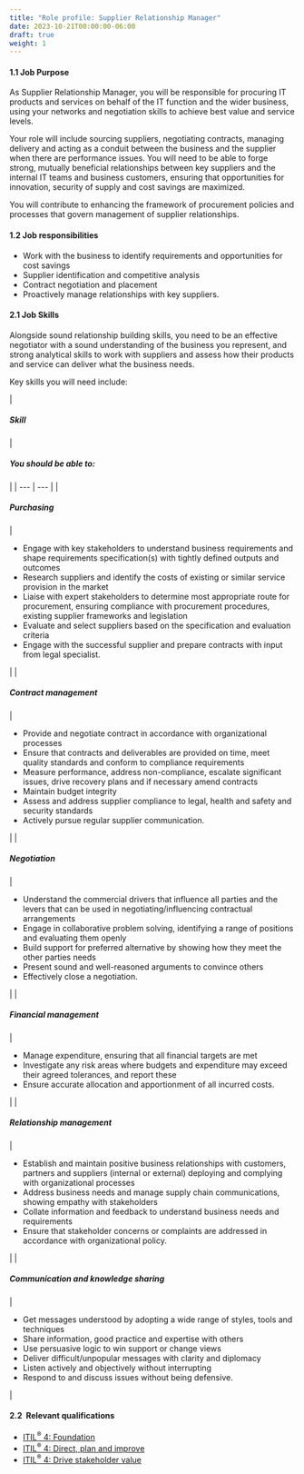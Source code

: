 ```yaml
---
title: "Role profile: Supplier Relationship Manager"
date: 2023-10-21T00:00:00-06:00
draft: true
weight: 1
---
```


#### 1.1 Job Purpose

As Supplier Relationship Manager, you will be responsible for procuring IT products and services on behalf of the IT function and the wider business, using your networks and negotiation skills to achieve best value and service levels.

Your role will include sourcing suppliers, negotiating contracts, managing delivery and acting as a conduit between the business and the supplier when there are performance issues. You will need to be able to forge strong, mutually beneficial relationships between key suppliers and the internal IT teams and business customers, ensuring that opportunities for innovation, security of supply and cost savings are maximized.

You will contribute to enhancing the framework of procurement policies and processes that govern management of supplier relationships.

#### 1.2 Job responsibilities

* Work with the business to identify requirements and opportunities for cost savings
* Supplier identification and competitive analysis
* Contract negotiation and placement
* Proactively manage relationships with key suppliers.

#### 2.1 Job Skills

Alongside sound relationship building skills, you need to be an effective negotiator with a sound understanding of the business you represent, and strong analytical skills to work with suppliers and assess how their products and service can deliver what the business needs.

Key skills you will need include:

| 
##### **Skill**

 | 

##### **You should be able to:**

 |
| --- | --- |
| 

##### **Purchasing**

 | 

* Engage with key stakeholders to understand business requirements and shape requirements specification(s) with tightly defined outputs and outcomes
* Research suppliers and identify the costs of existing or similar service provision in the market
* Liaise with expert stakeholders to determine most appropriate route for procurement, ensuring compliance with procurement procedures, existing supplier frameworks and legislation
* Evaluate and select suppliers based on the specification and evaluation criteria
* Engage with the successful supplier and prepare contracts with input from legal specialist.

 |
| 

##### **Contract management**

 | 

* Provide and negotiate contract in accordance with organizational processes
* Ensure that contracts and deliverables are provided on time, meet quality standards and conform to compliance requirements
* Measure performance, address non-compliance, escalate significant issues, drive recovery plans and if necessary amend contracts
* Maintain budget integrity
* Assess and address supplier compliance to legal, health and safety and security standards
* Actively pursue regular supplier communication.

 |
| 

##### **Negotiation**

 | 

* Understand the commercial drivers that influence all parties and the levers that can be used in negotiating/influencing contractual arrangements
* Engage in collaborative problem solving, identifying a range of positions and evaluating them openly
* Build support for preferred alternative by showing how they meet the other parties needs
* Present sound and well-reasoned arguments to convince others
* Effectively close a negotiation.

 |
| 

##### **Financial management**

 | 

* Manage expenditure, ensuring that all financial targets are met
* Investigate any risk areas where budgets and expenditure may exceed their agreed tolerances, and report these
* Ensure accurate allocation and apportionment of all incurred costs.

 |
| 

##### **Relationship management**

 | 

* Establish and maintain positive business relationships with customers, partners and suppliers (internal or external) deploying and complying with organizational processes
* Address business needs and manage supply chain communications, showing empathy with stakeholders
* Collate information and feedback to understand business needs and requirements
* Ensure that stakeholder concerns or complaints are addressed in accordance with organizational policy.

 |
| 

##### **Communication and knowledge sharing**

 | 

* Get messages understood by adopting a wide range of styles, tools and techniques
* Share information, good practice and expertise with others
* Use persuasive logic to win support or change views
* Deliver difficult/unpopular messages with clarity and diplomacy
* Listen actively and objectively without interrupting
* Respond to and discuss issues without being defensive.

 |

#### 2.2  Relevant qualifications

* [ITIL<sup>®</sup> 4: Foundation](https://www.axelos.com/certifications/itil-service-management/itil-4-foundation)
* [ITIL<sup>®</sup> 4: Direct, plan and improve](https://www.axelos.com/certifications/itil-service-management/managing-professional/direct-plan-and-improve)
* [ITIL<sup>®</sup> 4: Drive stakeholder value](https://www.axelos.com/certifications/itil-service-management/managing-professional/drive-stakeholder-value)
